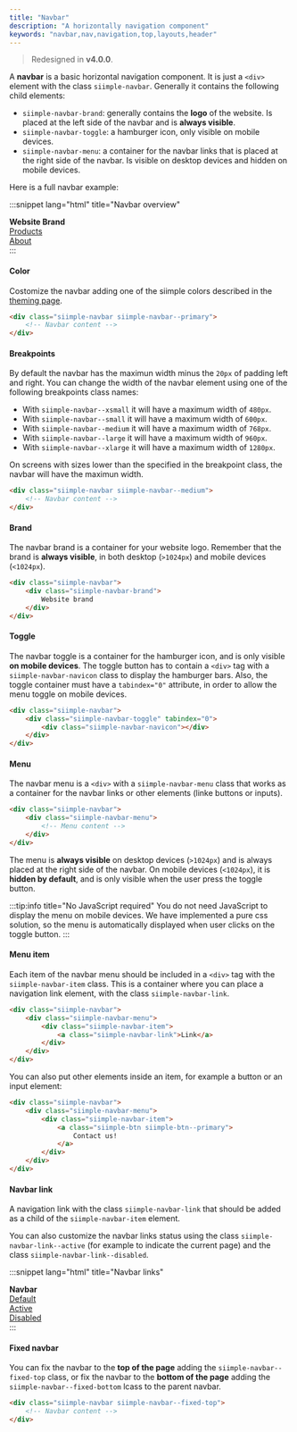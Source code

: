 ```yaml
---
title: "Navbar"
description: "A horizontally navigation component"
keywords: "navbar,nav,navigation,top,layouts,header"
--- 
```


> Redesigned in **v4.0.0**.

A **navbar** is a basic horizontal navigation component. It is just a `<div>` element with the class `siimple-navbar`. Generally it contains the following child elements:

- `siimple-navbar-brand`: generally contains the **logo** of the website. Is placed at the left side of the navbar and is **always visible**.
- `siimple-navbar-toggle`: a hamburger icon, only visible on mobile devices.
- `siimple-navbar-menu`: a container for the navbar links that is placed at the right side of the navbar. Is visible on desktop devices and hidden on mobile devices.

Here is a full navbar example:

:::snippet lang="html" title="Navbar overview"
<div class="siimple-navbar siimple-navbar--dark">
    <!-- Navbar brand logo -->
    <div class="siimple-navbar-brand">
        <strong>Website Brand</strong>
    </div>
    <!-- Navbar toggle -->
    <div class="siimple-navbar-toggle" tabindex="0">
        <div class="siimple-navbar-navicon"></div>
    </div>
    <!-- Navbar menu -->
    <div class="siimple-navbar-menu">
        <div class="siimple-navbar-item">
            <a href="" class="siimple-navbar-link">Products</a>
        </div>
        <div class="siimple-navbar-item">
            <a href="" class="siimple-navbar-link">About</a>
        </div>
    </div>
</div>
:::


#### Color

Costomize the navbar adding one of the siimple colors described in the [theming page](/css/getting-started/theming.html).

```html
<div class="siimple-navbar siimple-navbar--primary">
    <!-- Navbar content -->
</div>
```

#### Breakpoints

By default the navbar has the maximun width minus the `20px` of padding left and right. You can change the width of the navbar element using one of the following breakpoints class names:

- With `siimple-navbar--xsmall` it will have a maximum width of `480px`.
- With `siimple-navbar--small` it will have a maximum width of `600px`.
- With `siimple-navbar--medium` it will have a maximum width of `768px`.
- With `siimple-navbar--large` it will have a maximum width of `960px`.
- With `siimple-navbar--xlarge` it will have a maximum width of `1280px`.

On screens with sizes lower than the specified in the breakpoint class, the navbar will have the maximun width.

```html
<div class="siimple-navbar siimple-navbar--medium">
    <!-- Navbar content -->
</div>
```

#### Brand

The navbar brand is a container for your website logo. Remember that the brand is **always visible**, in both desktop (`>1024px`) and mobile devices (`<1024px`).

```html
<div class="siimple-navbar">
    <div class="siimple-navbar-brand">
        Website brand
    </div>
</div>
```


#### Toggle 

The navbar toggle is a container for the hamburger icon, and is only visible **on mobile devices**. The toggle button has to contain a `<div>` tag with a `siimple-navbar-navicon` class to display the hamburger bars. 
Also, the toggle container must have a `tabindex="0"` attribute, in order to allow the menu toggle on mobile devices.

```html
<div class="siimple-navbar">
    <div class="siimple-navbar-toggle" tabindex="0">
        <div class="siimple-navbar-navicon"></div>
    </div>
</div>
```


#### Menu

The navbar menu is a `<div>` with a `siimple-navbar-menu` class that works as a container for the navbar links or other elements (linke buttons or inputs). 

```html
<div class="siimple-navbar">
    <div class="siimple-navbar-menu">
        <!-- Menu content -->
    </div>
</div>
```

The menu is **always visible** on desktop devices (`>1024px`) and is always placed at the right side of the navbar. On mobile devices (`<1024px`), it is **hidden by default**, and is only visible when the user press the toggle button. 

:::tip:info title="No JavaScript required"
You do not need JavaScript to display the menu on mobile devices. We have implemented a pure css solution, so the  menu is automatically displayed when user clicks on the toggle button.
::: 


#### Menu item

Each item of the navbar menu should be included in a `<div>` tag with the `siimple-navbar-item` class. This is a container where you can place a navigation link element, with the class `siimple-navbar-link`.

```html
<div class="siimple-navbar">
    <div class="siimple-navbar-menu">
        <div class="siimple-navbar-item">
            <a class="siimple-navbar-link">Link</a>
        </div>
    </div>
</div>
```

You can also put other elements inside an item, for example a button or an input element:

```html
<div class="siimple-navbar">
    <div class="siimple-navbar-menu">
        <div class="siimple-navbar-item">
            <a class="siimple-btn siimple-btn--primary">
                Contact us!
            </a>
        </div>
    </div>
</div>
```

#### Navbar link

A navigation link with the class `siimple-navbar-link` that should be added as a child of the `siimple-navbar-item` element.

You can also customize the navbar links status using the class `siimple-navbar-link--active` (for example to indicate the current page) and the class `siimple-navbar-link--disabled`.

:::snippet lang="html" title="Navbar links"
<div class="siimple-navbar siimple-navbar--light">
    <div class="siimple-navbar-brand">
        <strong>Navbar</strong>
    </div>
    <div class="siimple-navbar-toggle" tabindex="0">
        <div class="siimple-navbar-navicon"></div>
    </div>
    <div class="siimple-navbar-menu">
        <div class="siimple-navbar-item">
            <a href="" class="siimple-navbar-link">Default</a>
        </div>
        <div class="siimple-navbar-item">
            <a href="" class="siimple-navbar-link siimple-navbar-link--active">
                Active
            </a>
        </div>
        <div class="siimple-navbar-item">
            <a href="" class="siimple-navbar-link siimple-navbar-link--disabled">
                Disabled
            </a>
        </div>
    </div>
</div>
:::


#### Fixed navbar

You can fix the navbar to the **top of the page** adding the `siimple-navbar--fixed-top` class, or fix the navbar to the **bottom of the page** adding the `siimple-navbar--fixed-bottom` lcass to the parent navbar.

```html
<div class="siimple-navbar siimple-navbar--fixed-top">
    <!-- Navbar content -->
</div>
```



